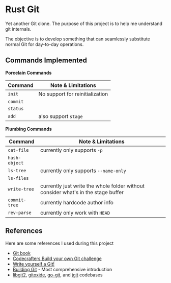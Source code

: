# Rust Git

Yet another Git clone. The purpose of this project is to help me understand git internals.

The objective is to develop something that can seamlessly substitute normal Git for day-to-day operations.

## Commands Implemented

**Porcelain Commands**

| Command  | Note & Limitations              |
|----------|---------------------------------|
| `init`   | No support for reinitialization |
| `commit` |                                 |
| `status` |                                 |
| `add`    | also support `stage`            |

**Plumbing Commands**

| Command       | Note & Limitations                                                                |
|---------------|-----------------------------------------------------------------------------------|
| `cat-file`    | currently only supports `-p`                                                      |
| `hash-object` |                                                                                   |
| `ls-tree`     | currently only supports `--name-only`                                             |
| `ls-files`    |                                                                                   |
| `write-tree`  | currently just write the whole folder without consider what's in the stage buffer |
| `commit-tree` | currently hardcode author info                                                    |
| `rev-parse`   | currently only work with `HEAD`                                                   |

## References

Here are some references I used during this project

- [Git book](https://git-scm.com/book/en/v2)
- [Codecrafters Build your own Git challenge](https://app.codecrafters.io/courses/git)
- [Write yourself a Git!](https://wyag.thb.lt)
- [Building Git](https://shop.jcoglan.com/building-git/) - Most comprehensive introduction
- [libgit2](https://libgit2.org/), [gitoxide](https://docs.rs/gix/latest/gix), [go-git](https://github.com/go-git/go-git),
  and [jgit](https://github.com/eclipse-jgit/jgit) codebases

